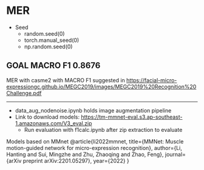 # MER 

- Seed
  - random.seed(0)
  - torch.manual_seed(0)
  - np.random.seed(0)


## **GOAL MACRO F1 0.8676**
MER with casme2
with MACRO F1 suggested in https://facial-micro-expressiongc.github.io/MEGC2019/images/MEGC2019%20Recognition%20Challenge.pdf 
_________________________________________

- data_aug_nodenoise.ipynb holds image augmentation pipeline
- Link to download models: https://tm-mmnet-eval.s3.ap-southeast-1.amazonaws.com/V3_eval.zip
  - Run evaluation with f1calc.ipynb after zip extraction to evaluate

Models based on MMnet
@article{li2022mmnet,
  title={MMNet: Muscle motion-guided network for micro-expression recognition},
  author={Li, Hanting and Sui, Mingzhe and Zhu, Zhaoqing and Zhao, Feng},
  journal={arXiv preprint arXiv:2201.05297},
  year={2022}
}
